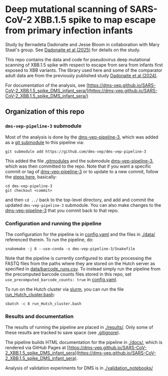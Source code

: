 # Deep mutational scanning of SARS-CoV-2 XBB.1.5 spike to map escape from primary infection infants
Study by Bernadeta Dadonaite and Jesse Bloom in collaboration with Mary Staat's group.
See [Dadonaite et al (2025)](https://www.biorxiv.org/content/10.1101/2025.01.17.633612v1) for details on the study.

This repo contains the data and code for pseudovirus deep mutational scanning of XBB.1.5 spike with respect to escape from sera from infants first exposed to XBB variants.
The library used here and some of the comparator adult data are from the previously published study [Dadonaite et al (2024)](https://www.nature.com/articles/s41586-024-07636-1).

For documentation of the analysis, see [https://dms-vep.github.io/SARS-CoV-2_XBB.1.5_spike_DMS_infant_sera/](https://dms-vep.github.io/SARS-CoV-2_XBB.1.5_spike_DMS_infant_sera/)

## Organization of this repo

### `dms-vep-pipeline-3` submodule

Most of the analysis is done by the [dms-vep-pipeline-3](https://github.com/dms-vep/dms-vep-pipeline-3), which was added as a [git submodule](https://git-scm.com/book/en/v2/Git-Tools-Submodules) to this pipeline via:

    git submodule add https://github.com/dms-vep/dms-vep-pipeline-3

This added the file [.gitmodules](.gitmodules) and the submodule [dms-vep-pipeline-3](dms-vep-pipeline-3), which was then committed to the repo.
Note that if you want a specific commit or tag of [dms-vep-pipeline-3](https://github.com/dms-vep/dms-vep-pipeline-3) or to update to a new commit, follow the [steps here](https://stackoverflow.com/a/10916398), basically:

    cd dms-vep-pipeline-3
    git checkout <commit>

and then `cd ../` back to the top-level directory, and add and commit the updated `dms-vep-pipeline-3` submodule.
You can also make changes to the [dms-vep-pipeline-3](https://github.com/dms-vep/dms-vep-pipeline-3) that you commit back to that repo.

### Configuration and running the pipeline
The configuration for the pipeline is in [config.yaml](config.yaml) and the files in [./data/](data) referenced therein.
To run the pipeline, do:

    snakemake -j 8 --use-conda -s dms-vep-pipeline-3/Snakefile

Note that the pipeline is currently configured to start by processing the FASTQ files from the paths where they are stored on the Hutch server as specified in [data/barcode_runs.csv](data/barcode_runs.csv).
To instead simply run the pipeline from the precomputed barcode counts files stored in this repo, set `use_precomputed_barcode_counts: true` in [config.yaml](config.yaml).

To run on the Hutch cluster via [slurm](https://slurm.schedmd.com/), you can run the file [run_Hutch_cluster.bash](run_Hutch_cluster.bash):

    sbatch -c 8 run_Hutch_cluster.bash

### Results and documentation
The results of running the pipeline are placed in [./results/](results).
Only some of these results are tracked to save space (see [.gitignore](.gitignore)).

The pipeline builds HTML documentation for the pipeline in [./docs/](docs), which is rendered via GitHub Pages at [https://dms-vep.github.io/SARS-CoV-2_XBB.1.5_spike_DMS_infant_sera](https://dms-vep.github.io/SARS-CoV-2_XBB.1.5_spike_DMS_infant_sera).

Analysis of validation experiments for DMS is in [./validation_notebooks/](validation_notebooks) 
